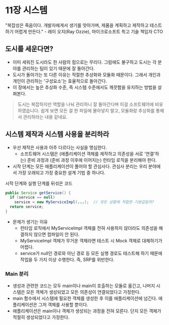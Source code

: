 # 11장 시스템

"복잡성은 죽음이다. 개발자에게서 생기를 앗아가며, 제품을 계획하고 제작하고 테스트하기 어렵게 만든다." - 레이 오지(Ray Ozzie), 마이크로소프트 쵝고 기술 책임자 CTO

## 도시를 세운다면?

- 이미 세워진 도시라도 한 사람의 힘으로는 무리다. 그럼에도 불구하고 도시는 각 분야를 관리하는 팀이 있기 때문에 잘 돌아간다.
- 도시가 돌아가는 또 다른 이유는 적절한 추상화와 모듈화 때문이다. 그래서 개인과 개인이 관리하는 '구성요소'는 효율적으로 돌아간다.
- 이 장에서는 높은 추상화 수준, 즉 시스템 수준에서도 깨끗함을 유지하는 방법을 살펴본다.

> 도시는 복잡하지만 역할을 나눠 관리하니 잘 돌아간다며 이걸 소프트웨어에 비유하였습니다. 쉽게 보면 모든 걸 한 파일에 몰아넣지 말고, 모듈화랑 추상화를 통해서 관리하라는 내용 같네요.

## 시스템 제작과 시스템 사용을 분리하라

- 우선 제작은 사용과 아주 다르다는 사실을 명심한다.
  - 소프트웨어 시스템은 (애플리케이션 객체를 제작하고 의존성을 서로 '연결'하는) 준비 과정과 (준비 과정 이후에 이어지는) 런타임 로직을 분리해야 한다.
- 시작 단계는 모든 애플리케이션이 풀어야 할 관심사다. 관심사 분리는 우리 분야에서 가장 오래되고 가장 중요한 설계 기법 중 하나다.

시작 단계와 실행 단계를 뒤섞은 코드

```java
public Service getService() {
  if (service == null)
    service = new MyServiceImpl(...);  // 모든 상황에 적합한 기본값일까?
  return service;
}
```

- 문제가 생기는 이유
  - 런타임 로직에서 MyServiceImpl 객체를 전혀 사용하지 않더라도 의존성을 해결하지 않으면 컴파일이 안 된다.
  - MyServiceImpl 객체가 무거운 객체라면 테스트 시 Mock 객체로 대체하기가 어렵다.
  - service가 null인 경로와 아닌 경로 등 모든 실행 경로도 테스트해 하기 때문에 작업을 두 가지 이상 수행한다. 즉, SRP를 위반한다.

### Main 분리

- 생성과 관련한 코드는 모두 main이나 main이 호출하는 모듈로 옮긴고, 나머지 시스템은 모든 객체가 생성되었고 모든 의존성이 연결되었다고 가정한다.
- main 함수에서 시스템에 필요한 객체를 생성한 후 이를 애플리케이션에 넘긴다. 애플리케이션은 그저 객체를 사용할 뿐이다.
- 애플리케이션은 main이나 객체가 생성되는 과정을 전혀 모른다. 단지 모든 객체가 적절히 생성되었다고 가정한다.
